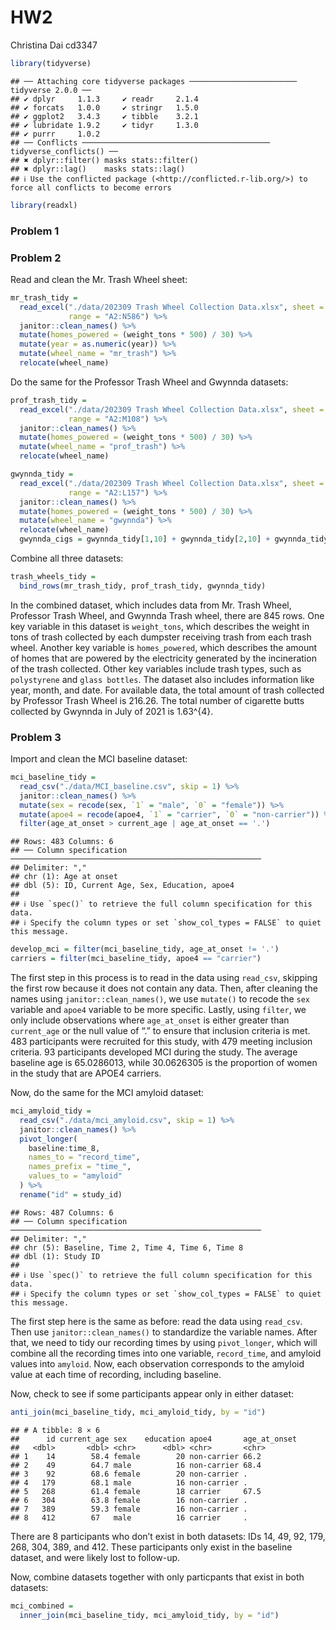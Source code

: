 HW2
================
Christina Dai cd3347

``` r
library(tidyverse)
```

    ## ── Attaching core tidyverse packages ──────────────────────── tidyverse 2.0.0 ──
    ## ✔ dplyr     1.1.3     ✔ readr     2.1.4
    ## ✔ forcats   1.0.0     ✔ stringr   1.5.0
    ## ✔ ggplot2   3.4.3     ✔ tibble    3.2.1
    ## ✔ lubridate 1.9.2     ✔ tidyr     1.3.0
    ## ✔ purrr     1.0.2     
    ## ── Conflicts ────────────────────────────────────────── tidyverse_conflicts() ──
    ## ✖ dplyr::filter() masks stats::filter()
    ## ✖ dplyr::lag()    masks stats::lag()
    ## ℹ Use the conflicted package (<http://conflicted.r-lib.org/>) to force all conflicts to become errors

``` r
library(readxl)
```

### Problem 1

### Problem 2

Read and clean the Mr. Trash Wheel sheet:

``` r
mr_trash_tidy = 
  read_excel("./data/202309 Trash Wheel Collection Data.xlsx", sheet = 1,
             range = "A2:N586") %>% 
  janitor::clean_names() %>% 
  mutate(homes_powered = (weight_tons * 500) / 30) %>% 
  mutate(year = as.numeric(year)) %>% 
  mutate(wheel_name = "mr_trash") %>% 
  relocate(wheel_name)
```

Do the same for the Professor Trash Wheel and Gwynnda datasets:

``` r
prof_trash_tidy = 
  read_excel("./data/202309 Trash Wheel Collection Data.xlsx", sheet = 2,
             range = "A2:M108") %>% 
  janitor::clean_names() %>% 
  mutate(homes_powered = (weight_tons * 500) / 30) %>% 
  mutate(wheel_name = "prof_trash") %>% 
  relocate(wheel_name)
```

``` r
gwynnda_tidy = 
  read_excel("./data/202309 Trash Wheel Collection Data.xlsx", sheet = 4,
             range = "A2:L157") %>% 
  janitor::clean_names() %>% 
  mutate(homes_powered = (weight_tons * 500) / 30) %>% 
  mutate(wheel_name = "gwynnda") %>% 
  relocate(wheel_name)
  gwynnda_cigs = gwynnda_tidy[1,10] + gwynnda_tidy[2,10] + gwynnda_tidy[3,10] + gwynnda_tidy[4,10] + gwynnda_tidy[5,10]
```

Combine all three datasets:

``` r
trash_wheels_tidy = 
  bind_rows(mr_trash_tidy, prof_trash_tidy, gwynnda_tidy)
```

In the combined dataset, which includes data from Mr. Trash Wheel,
Professor Trash Wheel, and Gwynnda Trash wheel, there are 845 rows. One
key variable in this dataset is `weight_tons`, which describes the
weight in tons of trash collected by each dumpster receiving trash from
each trash wheel. Another key variable is `homes_powered`, which
describes the amount of homes that are powered by the electricity
generated by the incineration of the trash collected. Other key
variables include trash types, such as `polystyrene` and
`glass bottles`. The dataset also includes information like year, month,
and date. For available data, the total amount of trash collected by
Professor Trash Wheel is 216.26. The total number of cigarette butts
collected by Gwynnda in July of 2021 is 1.63^{4}.

### Problem 3

Import and clean the MCI baseline dataset:

``` r
mci_baseline_tidy = 
  read_csv("./data/MCI_baseline.csv", skip = 1) %>% 
  janitor::clean_names() %>% 
  mutate(sex = recode(sex, `1` = "male", `0` = "female")) %>% 
  mutate(apoe4 = recode(apoe4, `1` = "carrier", `0` = "non-carrier")) %>% 
  filter(age_at_onset > current_age | age_at_onset == '.')
```

    ## Rows: 483 Columns: 6
    ## ── Column specification ────────────────────────────────────────────────────────
    ## Delimiter: ","
    ## chr (1): Age at onset
    ## dbl (5): ID, Current Age, Sex, Education, apoe4
    ## 
    ## ℹ Use `spec()` to retrieve the full column specification for this data.
    ## ℹ Specify the column types or set `show_col_types = FALSE` to quiet this message.

``` r
develop_mci = filter(mci_baseline_tidy, age_at_onset != '.')
carriers = filter(mci_baseline_tidy, apoe4 == "carrier")
```

The first step in this process is to read in the data using `read_csv`,
skipping the first row because it does not contain any data. Then, after
cleaning the names using `janitor::clean_names()`, we use `mutate()` to
recode the `sex` variable and `apoe4` variable to be more specific.
Lastly, using `filter`, we only include observations where
`age_at_onset` is either greater than `current_age` or the null value of
“.” to ensure that inclusion criteria is met. 483 participants were
recruited for this study, with 479 meeting inclusion criteria. 93
participants developed MCI during the study. The average baseline age is
65.0286013, while 30.0626305 is the proportion of women in the study
that are APOE4 carriers.

Now, do the same for the MCI amyloid dataset:

``` r
mci_amyloid_tidy = 
  read_csv("./data/mci_amyloid.csv", skip = 1) %>% 
  janitor::clean_names() %>% 
  pivot_longer(
    baseline:time_8,
    names_to = "record_time",
    names_prefix = "time_",
    values_to = "amyloid"
  ) %>% 
  rename("id" = study_id)
```

    ## Rows: 487 Columns: 6
    ## ── Column specification ────────────────────────────────────────────────────────
    ## Delimiter: ","
    ## chr (5): Baseline, Time 2, Time 4, Time 6, Time 8
    ## dbl (1): Study ID
    ## 
    ## ℹ Use `spec()` to retrieve the full column specification for this data.
    ## ℹ Specify the column types or set `show_col_types = FALSE` to quiet this message.

The first step here is the same as before: read the data using
`read_csv`. Then use `janitor::clean_names()` to standardize the
variable names. After that, we need to tidy our recording times by using
`pivot_longer`, which will combine all the recording times into one
variable, `record_time`, and amyloid values into `amyloid`. Now, each
observation corresponds to the amyloid value at each time of recording,
including baseline.

Now, check to see if some participants appear only in either dataset:

``` r
anti_join(mci_baseline_tidy, mci_amyloid_tidy, by = "id")
```

    ## # A tibble: 8 × 6
    ##      id current_age sex    education apoe4       age_at_onset
    ##   <dbl>       <dbl> <chr>      <dbl> <chr>       <chr>       
    ## 1    14        58.4 female        20 non-carrier 66.2        
    ## 2    49        64.7 male          16 non-carrier 68.4        
    ## 3    92        68.6 female        20 non-carrier .           
    ## 4   179        68.1 male          16 non-carrier .           
    ## 5   268        61.4 female        18 carrier     67.5        
    ## 6   304        63.8 female        16 non-carrier .           
    ## 7   389        59.3 female        16 non-carrier .           
    ## 8   412        67   male          16 carrier     .

There are 8 participants who don’t exist in both datasets: IDs 14, 49,
92, 179, 268, 304, 389, and 412. These participants only exist in the
baseline dataset, and were likely lost to follow-up.

Now, combine datasets together with only particpants that exist in both
datasets:

``` r
mci_combined = 
  inner_join(mci_baseline_tidy, mci_amyloid_tidy, by = "id")
```
